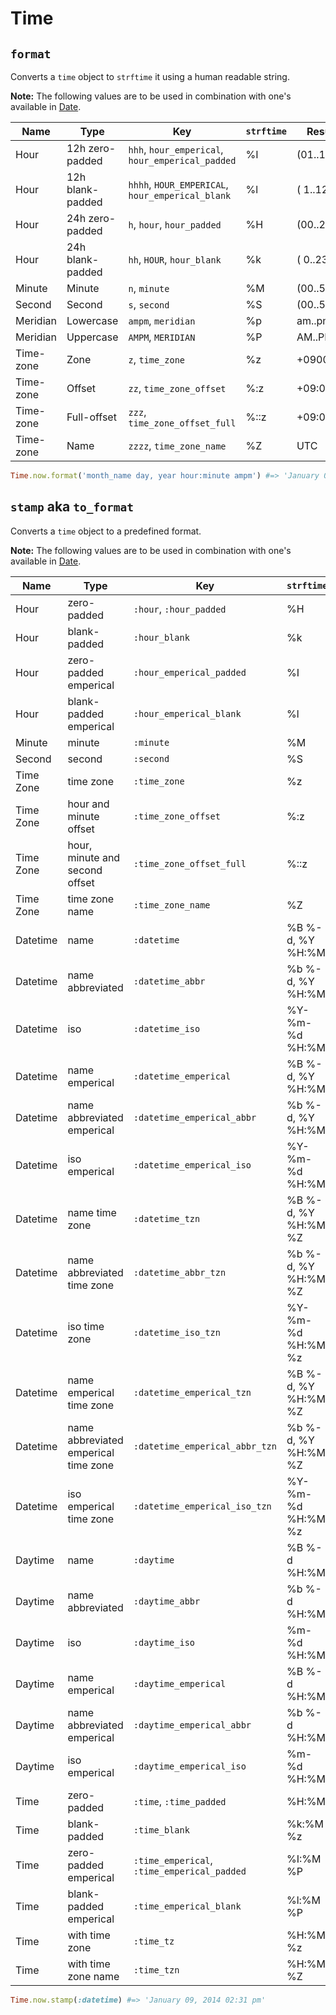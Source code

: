 # Time

`format`
------
Converts a `time` object to `strftime` it using a human readable string.

**Note:** The following values are to be used in combination with one's available in
[Date](https://github.com/drexed/lite-ruby/blob/master/docs/DATE.md#format).

| Name | Type | Key | `strftime` | Result |
| --- | --- | --- | --- | --- |
| Hour | 12h zero-padded | `hhh`, `hour_emperical`, `hour_emperical_padded` | %I | (01..12) |
| Hour | 12h blank-padded | `hhhh`, `HOUR_EMPERICAL`, `hour_emperical_blank` | %l | ( 1..12) |
| Hour | 24h zero-padded | `h`, `hour`, `hour_padded` | %H | (00..23) |
| Hour | 24h blank-padded | `hh`, `HOUR`, `hour_blank` | %k | ( 0..23) |
| Minute | Minute | `n`, `minute` | %M | (00..59) |
| Second | Second | `s`, `second` | %S | (00..59) |
| Meridian | Lowercase | `ampm`, `meridian` | %p | am..pm |
| Meridian | Uppercase | `AMPM`, `MERIDIAN` | %P | AM..PM |
| Time-zone | Zone | `z`, `time_zone` | %z | +0900 |
| Time-zone | Offset | `zz`, `time_zone_offset` | %:z | +09:00 |
| Time-zone | Full-offset | `zzz`, `time_zone_offset_full` | %::z | +09:00:00 |
| Time-zone | Name | `zzzz`, `time_zone_name` | %Z | UTC |

```ruby
Time.now.format('month_name day, year hour:minute ampm') #=> 'January 09, 2014 02:31 pm'
```

`stamp` aka `to_format`
------
Converts a `time` object to a predefined format.

**Note:** The following values are to be used in combination with one's available in
[Date](https://github.com/drexed/lite-ruby/blob/master/docs/DATE.md#stamp-aka-to_format).

| Name | Type | Key | `strftime` | Result |
| --- | --- | --- | --- | --- |
| Hour | zero-padded | `:hour`, `:hour_padded` | %H | (00..23) |
| Hour | blank-padded | `:hour_blank` | %k | ( 0..23) |
| Hour | zero-padded emperical | `:hour_emperical_padded` | %I | (01..12) |
| Hour | blank-padded emperical | `:hour_emperical_blank` | %l | ( 1..12) |
| Minute | minute | `:minute` | %M | (00..59) |
| Second | second | `:second` | %S | (00..60) |
| Time Zone | time zone | `:time_zone` | %z | +0900 |
| Time Zone | hour and minute offset | `:time_zone_offset` | %:z | +09:00 |
| Time Zone | hour, minute and second offset | `:time_zone_offset_full` | %::z | +09:00:00 |
| Time Zone | time zone name | `:time_zone_name` | %Z | UTC |
| Datetime | name | `:datetime` | %B %-d, %Y %H:%M | January 9, 2014 00:31 |
| Datetime | name abbreviated | `:datetime_abbr` | %b %-d, %Y %H:%M | Jan 9, 2014 00:31 |
| Datetime | iso | `:datetime_iso` | %Y-%m-%d %H:%M | 2014-01-09 00:31 |
| Datetime | name emperical | `:datetime_emperical` | %B %-d, %Y %H:%M | January 9, 2014 12:31 am |
| Datetime | name abbreviated emperical | `:datetime_emperical_abbr` | %b %-d, %Y %H:%M | Jan 9, 2014 12:31 am |
| Datetime | iso emperical | `:datetime_emperical_iso` | %Y-%m-%d %H:%M | 2014-01-09 12:31 am |
| Datetime | name time zone | `:datetime_tzn` | %B %-d, %Y %H:%M %Z | January 9, 2014 00:31 UTC |
| Datetime | name abbreviated time zone | `:datetime_abbr_tzn` | %b %-d, %Y %H:%M %Z | Jan 9, 2014 00:31 UTC |
| Datetime | iso time zone | `:datetime_iso_tzn` | %Y-%m-%d %H:%M %z | 2014-01-09 00:31 +0000 |
| Datetime | name emperical time zone | `:datetime_emperical_tzn` | %B %-d, %Y %H:%M %Z | January 9, 2014 12:31 am UTC |
| Datetime | name abbreviated emperical time zone | `:datetime_emperical_abbr_tzn` | %b %-d, %Y %H:%M %Z | Jan 9, 2014 12:31 am UTC |
| Datetime | iso emperical time zone | `:datetime_emperical_iso_tzn` | %Y-%m-%d %H:%M %z | 2014-01-09 12:31 am +0000 |
| Daytime | name | `:daytime` | %B %-d %H:%M | January 9 00:31 |
| Daytime | name abbreviated | `:daytime_abbr` | %b %-d %H:%M | Jan 9 00:31 |
| Daytime | iso | `:daytime_iso` | %m-%d %H:%M | 01-09 00:31 |
| Daytime | name emperical | `:daytime_emperical` | %B %-d %H:%M | January 9 12:31 am |
| Daytime | name abbreviated emperical | `:daytime_emperical_abbr` | %b %-d %H:%M | Jan 9 12:31 am |
| Daytime | iso emperical | `:daytime_emperical_iso` | %m-%d %H:%M | 01-09 12:31 am |
| Time | zero-padded | `:time`, `:time_padded` | %H:%M | 00:31 |
| Time | blank-padded | `:time_blank` | %k:%M %z | 0:31 |
| Time | zero-padded emperical | `:time_emperical`, `:time_emperical_padded` | %I:%M %P | 07:31 |
| Time | blank-padded emperical | `:time_emperical_blank` | %l:%M %P | 7:31 |
| Time | with time zone | `:time_tz` | %H:%M %z | 00:31 +0000 |
| Time | with time zone name | `:time_tzn` | %H:%M %Z | 00:31 UTC |

```ruby
Time.now.stamp(:datetime) #=> 'January 09, 2014 02:31 pm'
```
